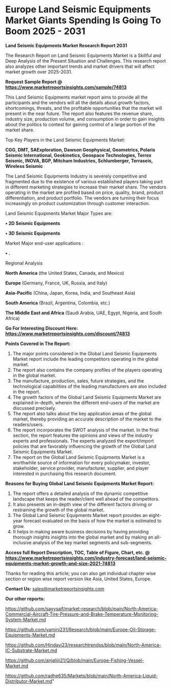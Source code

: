 # Europe Land Seismic Equipments Market Giants Spending Is Going To Boom 2025 - 2031

<strong>Land Seismic Equipments Market Research Report 2031</strong>

The Research Report on Land Seismic Equipments Market is a Skillful and Deep Analysis of the Present Situation and Challenges. This research report also analyzes other important trends and market drivers that will affect market growth over 2025-2031.

<strong>Request Sample Report @ <a href=https://www.marketreportsinsights.com/sample/74813>https://www.marketreportsinsights.com/sample/74813</a></strong>

This Land Seismic Equipments market report aims to provide all the participants and the vendors will all the details about growth factors, shortcomings, threats, and the profitable opportunities that the market will present in the near future. The report also features the revenue share, industry size, production volume, and consumption in order to gain insights about the politics to contest for gaining control of a large portion of the market share.

Top Key Players in the Land Seismic Equipments Market:

<strong>CGG, DMT, SAExploration, Dawson Geophysical, Geometrics, Polaris Seismic International, Geokinetics, Geospace Technologies, Terrex Seismic, INOVA, BGP, Mitcham Industries, Schlumberger, Terraseis, Wireless Seismic</strong>

The Land Seismic Equipments Industry is severely competitive and fragmented due to the existence of various established players taking part in different marketing strategies to increase their market share. The vendors operating in the market are profiled based on price, quality, brand, product differentiation, and product portfolio. The vendors are turning their focus increasingly on product customization through customer interaction.

Land Seismic Equipments Market Major Types are:

<strong>• 2D Seismic Equipments

• 3D Seismic Equipments</strong>

Market Major end-user applications :

<strong>• .</strong>

Regional Analysis

</u><strong><b>North America</b></strong> (the United States, Canada, and Mexico)

<strong><b>Europe </b></strong>(Germany, France, UK, Russia, and Italy)

<strong><b>Asia-Pacific</b></strong> (China, Japan, Korea, India, and Southeast Asia)

<strong><b>South America</b></strong> (Brazil, Argentina, Colombia, etc.)

<strong><b>The Middle East and Africa</b></strong> (Saudi Arabia, UAE, Egypt, Nigeria, and South Africa)

<strong>Go For Interesting Discount Here: <a href=https://www.marketreportsinsights.com/discount/74813>https://www.marketreportsinsights.com/discount/74813</a></strong>

<strong>Points Covered in The Report:</strong>
<ol>
  <li>The major points considered in the Global Land Seismic Equipments Market report include the leading competitors operating in the global market.</li>
  <li>The report also contains the company profiles of the players operating in the global market.</li>
  <li>The manufacture, production, sales, future strategies, and the technological capabilities of the leading manufacturers are also included in the report.</li>
  <li>The growth factors of the Global Land Seismic Equipments Market are explained in-depth, wherein the different end-users of the market are discussed precisely.</li>
  <li>The report also talks about the key application areas of the global market, thereby providing an accurate description of the market to the readers/users.</li>
  <li>The report incorporates the SWOT analysis of the market. In the final section, the report features the opinions and views of the industry experts and professionals. The experts analyzed the export/import policies that are favorably influencing the growth of the Global Land Seismic Equipments Market.</li>
  <li>The report on the Global Land Seismic Equipments Market is a worthwhile source of information for every policymaker, investor, stakeholder, service provider, manufacturer, supplier, and player interested in purchasing this research document.</li>
</ol>
<strong>Reasons for Buying Global Land Seismic Equipments Market Report:</strong>

<ol>
  <li>The report offers a detailed analysis of the dynamic competitive landscape that keeps the reader/client well ahead of the competitors.</li>
  <li>It also presents an in-depth view of the different factors driving or restraining the growth of the global market.</li>
  <li>The Global Land Seismic Equipments Market report provides an eight-year forecast evaluated on the basis of how the market is estimated to grow.</li>
  <li>It helps in making aware business decisions by having providing thorough insights insights into the global market and by making an all-inclusive analysis of the key market segments and sub-segments.</li>
</ol>
<strong>Access full Report Description, TOC, Table of Figure, Chart, etc. @ <a href=https://www.marketreportsinsights.com/industry-forecast/land-seismic-equipments-market-growth-and-size-2021-74813>https://www.marketreportsinsights.com/industry-forecast/land-seismic-equipments-market-growth-and-size-2021-74813</a></strong>


Thanks for reading this article; you can also get individual chapter wise section or region wise report version like Asia, United States, Europe.

<strong>Contact Us:</strong>
sales@marketreportsinsights.com

<strong>Our other reports:</strong>

<a href=https://github.com/sayysaif/market-research/blob/main/North-America-Commercial-Aircraft-Tire-Pressure-and-Brake-Temperature-Monitoring-System-Market.md>https://github.com/sayysaif/market-research/blob/main/North-America-Commercial-Aircraft-Tire-Pressure-and-Brake-Temperature-Monitoring-System-Market.md</a>

<a href=https://github.com/yamini231/Research/blob/main/Europe-Oil-Storage-Equipments-Market.md>https://github.com/yamini231/Research/blob/main/Europe-Oil-Storage-Equipments-Market.md</a>

<a href=https://github.com/Hindavi23/researchtrendss/blob/main/North-America-IC-Substrate-Market.md>https://github.com/Hindavi23/researchtrendss/blob/main/North-America-IC-Substrate-Market.md</a>

<a href=https://github.com/anjaliiii21/Q/blob/main/Europe-Fishing-Vessel-Market.md>https://github.com/anjaliiii21/Q/blob/main/Europe-Fishing-Vessel-Market.md</a>

<a href=https://github.com/radhe635/Markets/blob/main/North-America-Liquid-Distributor-Market.md>https://github.com/radhe635/Markets/blob/main/North-America-Liquid-Distributor-Market.md</a>"
